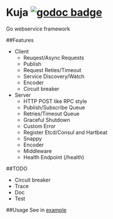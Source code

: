 Kuja [![godoc badge](http://godoc.org/github.com/plimble/kuja?status.png)](http://godoc.org/github.com/plimble/kuja)
========

Go webservice framework

##Features
- Client
    - Reuqest/Async Requests
    - Publish
    - Request Reties/Timeout
    - Service Discovery/Watch
    - Encoder
    - Circuit breaker
- Server
    - HTTP POST like RPC style
    - Publish/Subscribe Queue
    - Retries/Timeout Queue
    - Graceful Shutdown
    - Custom Error
    - Register Etcd/Consul and Hartbeat
    - Snappy
    - Encoder
    - Middleware
    - Health Endpoint (/health)

##TODO
- Circuit breaker
- Trace
- Doc
- Test

##Usage
See in [example](https://github.com/plimble/kuja/tree/master/example)

